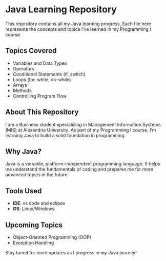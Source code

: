 # Java Learning Repository

This repository contains all my Java learning progress. Each file here represents the concepts and topics I’ve learned in my Programming I course.

## Topics Covered
- Variables and Data Types
- Operators
- Conditional Statements (if, switch)
- Loops (for, while, do-while)
- Arrays
- Methods
- Controlling Program Flow

## About This Repository
I am a Business student specializing in Management Information Systems (MIS) at Alexandria University. As part of my Programming I course, I’m learning Java to build a solid foundation in programming.

## Why Java?
Java is a versatile, platform-independent programming language. It helps me understand the fundamentals of coding and prepares me for more advanced topics in the future.

## Tools Used
- **IDE**: vs code and eclipse
- **OS**: Linux/Windows

## Upcoming Topics
- Object-Oriented Programming (OOP)
- Exception Handling

Stay tuned for more updates as I progress in my Java journey!
